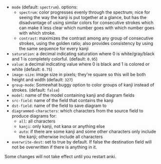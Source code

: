 * `mode` (default: `spectrum`). options:
    * `spectrum`: color progresses evenly through the spectrum; nice for seeing the way the kanji is put together at a glance, but has the disadvantage of using similar colors for consecutive strokes which can make it less clear which number goes with which number goes with which stroke.
    * `contrast`: maximizes the contrast among any group of consecutive strokes, using the golden ratio; also provides consistency by using the same sequence for every kanji
* `saturation`: a decimal indicating saturation where 0 is white/gray/black and 1 is completely colorful. (default: `0.95`)
* `value`: a decimal indicating value where 0 is black and 1 is colored or white (default: `0.75`)
* `image-size`: image size in pixels; they're square so this will be both height and width (default: `327`)
* `group-mode`: Somewhat buggy option to color groups of kanji instead of strokes. (default: `false`)
* `model`: name of the model containing kanji and diagram fields
* `src-field`: name of the field that contains the kanji
* `dst-field`: name of the field to save diagram to
* `diagrammed-characters`: which characters from the source field to produce diagrams for:
    * `all`: all characters
    * `kanji`: only kanji, not kana or anything else
    * `auto`: if there are some kanji and some other characters only include the kanji; otherwise include all characters
* `overwrite-dest`: set to true by default. If false the destination field will not be overwritten if there is anything in it.

Some changes will not take effect until you restart anki.
